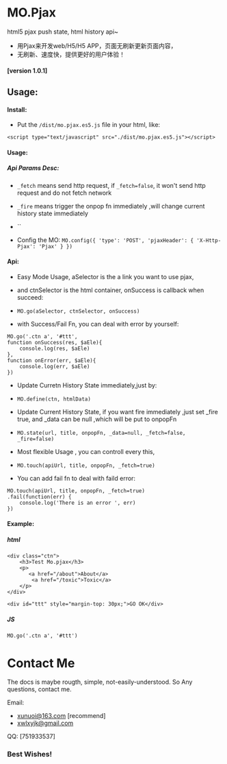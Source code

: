 # MO.Pjax
html5 pjax push state, html history api~

* 用Pjax来开发web/H5/H5 APP，页面无刷新更新页面内容， 
* 无刷新、速度快，提供更好的用户体验！

#### [version 1.0.1]



## Usage:


#### Install:

- Put the `/dist/mo.pjax.es5.js` file in your html,
like:
```
<script type="text/javascript" src="./dist/mo.pjax.es5.js"></script>
```


#### Usage:

##### Api Params Desc:

- `_fetch` means send http request, if `_fetch=false`, it won't send http request and do not fetch network
- `_fire` means trigger the onpop fn immediately ,will change current history state immediately
- ``

- Config the MO: ```MO.config({
    'type': 'POST',
    'pjaxHeader': {
        'X-Http-Pjax': 'Pjax'
    }
})```


#### Api:

- Easy Mode Usage, aSelector is the a link you want to use pjax, 
- and ctnSelector is the html container, onSuccess is callback when succeed:
- `MO.go(aSelector, ctnSelector, onSuccess)`

- with Success/Fail Fn, you can deal with error by yourself: 
```
MO.go('.ctn a', '#ttt', 
function onSuccess(res, $aEle){
    console.log(res, $aEle)
}, 
function onError(err, $aEle){
    console.log(err, $aEle)
})
```

- Update Curretn History State immediately,just by:
- `MO.define(ctn, htmlData)`

- Update Current History State, if you want fire immediately ,just set _fire true, and _data can be null ,which will be put to onpopFn
- `MO.state(url, title, onpopFn, _data=null, _fetch=false, _fire=false)`

- Most flexible Usage , you can controll every this,
- `MO.touch(apiUrl, title, onpopFn, _fetch=true)` 
- You can add fail fn to deal with faild error:
```
MO.touch(apiUrl, title, onpopFn, _fetch=true)
.fail(function(err) {
    console.log('There is an error ', err)
})

```



#### Example:

##### html
```
<div class="ctn">
    <h3>Test Mo.pjax</h3>
    <p>
       <a href="/about">About</a>
        <a href="/toxic">Toxic</a> 
    </p>
</div>

<div id="ttt" style="margin-top: 30px;">GO OK</div>
```

##### JS

`MO.go('.ctn a', '#ttt')`





# Contact Me

The docs is maybe rougth, simple, not-easily-understood. So Any questions, contact me.

Email: 

* xunuoi@163.com [recommend]
* xwlxyjk@gmail.com



QQ: [751933537]


### Best Wishes!
